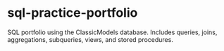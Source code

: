 # sql-practice-portfolio
SQL portfolio using the ClassicModels database. Includes queries, joins, aggregations, subqueries, views, and stored procedures.
